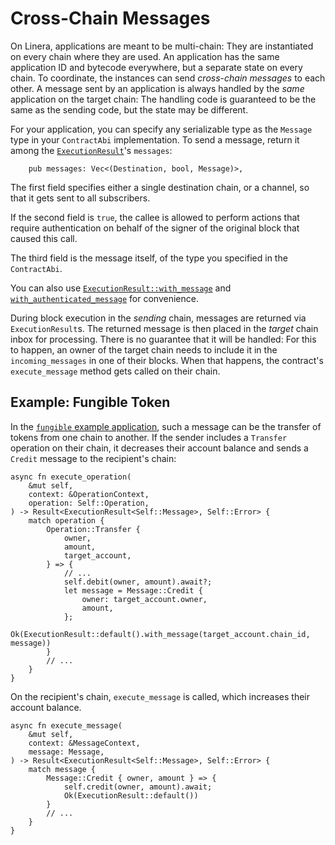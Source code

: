 # Cross-Chain Messages

On Linera, applications are meant to be multi-chain: They are instantiated on
every chain where they are used. An application has the same application ID and
bytecode everywhere, but a separate state on every chain. To coordinate, the
instances can send _cross-chain messages_ to each other. A message sent by an
application is always handled by the _same_ application on the target chain: The
handling code is guaranteed to be the same as the sending code, but the state
may be different.

For your application, you can specify any serializable type as the `Message`
type in your `ContractAbi` implementation. To send a message, return it among
the
[`ExecutionResult`](https://docs.rs/linera-sdk/latest/linera_sdk/struct.ExecutionResult.html)'s
`messages`:

```rust,ignore
    pub messages: Vec<(Destination, bool, Message)>,
```

The first field specifies either a single destination chain, or a channel, so
that it gets sent to all subscribers.

If the second field is `true`, the callee is allowed to perform actions that
require authentication on behalf of the signer of the original block that caused
this call.

The third field is the message itself, of the type you specified in the
`ContractAbi`.

You can also use
[`ExecutionResult::with_message`](https://docs.rs/linera-sdk/latest/linera_sdk/struct.ExecutionResult.html#method.with_message)
and
[`with_authenticated_message`](https://docs.rs/linera-sdk/latest/linera_sdk/struct.ExecutionResult.html#method.with_authenticated_message)
for convenience.

During block execution in the _sending_ chain, messages are returned via
`ExecutionResult`s. The returned message is then placed in the _target_ chain
inbox for processing. There is no guarantee that it will be handled: For this to
happen, an owner of the target chain needs to include it in the
`incoming_messages` in one of their blocks. When that happens, the contract's
`execute_message` method gets called on their chain.

## Example: Fungible Token

In the
[`fungible` example application](https://github.com/linera-io/linera-protocol/tree/main/examples/fungible),
such a message can be the transfer of tokens from one chain to another. If the
sender includes a `Transfer` operation on their chain, it decreases their
account balance and sends a `Credit` message to the recipient's chain:

```rust,ignore
async fn execute_operation(
    &mut self,
    context: &OperationContext,
    operation: Self::Operation,
) -> Result<ExecutionResult<Self::Message>, Self::Error> {
    match operation {
        Operation::Transfer {
            owner,
            amount,
            target_account,
        } => {
            // ...
            self.debit(owner, amount).await?;
            let message = Message::Credit {
                owner: target_account.owner,
                amount,
            };
            Ok(ExecutionResult::default().with_message(target_account.chain_id, message))
        }
        // ...
    }
}
```

On the recipient's chain, `execute_message` is called, which increases their
account balance.

```rust,ignore
async fn execute_message(
    &mut self,
    context: &MessageContext,
    message: Message,
) -> Result<ExecutionResult<Self::Message>, Self::Error> {
    match message {
        Message::Credit { owner, amount } => {
            self.credit(owner, amount).await;
            Ok(ExecutionResult::default())
        }
        // ...
    }
}
```
